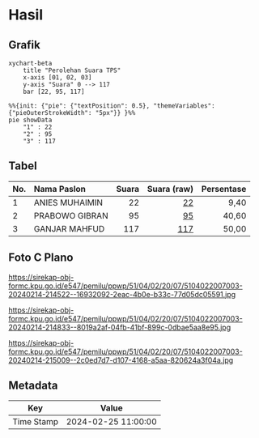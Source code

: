 # Hasil

## Grafik

```mermaid
xychart-beta
    title "Perolehan Suara TPS"
    x-axis [01, 02, 03]
    y-axis "Suara" 0 --> 117
    bar [22, 95, 117]
```

```mermaid
%%{init: {"pie": {"textPosition": 0.5}, "themeVariables": {"pieOuterStrokeWidth": "5px"}} }%%
pie showData
    "1" : 22
    "2" : 95
    "3" : 117
```

## Tabel

| No. | Nama Paslon    | Suara | Suara (raw) | Persentase |
|:--- |:-------------- | -----:| -----------:| ----------:|
| 1   | ANIES MUHAIMIN | 22    | [22][p-1]   | 9,40       |
| 2   | PRABOWO GIBRAN | 95    | [95][p-2]   | 40,60      |
| 3   | GANJAR MAHFUD  | 117   | [117][p-3]  | 50,00      |


[p-1]: https://github.com/gigit-pemilu/pemilu-2024-51-bali/blob/main/pilpres/hitung-suara/sub/51-bali/sub/04-gianyar/sub/02-blahbatuh/sub/2007-bedulu/sub/003-tps/sub/paslon-1.txt
[p-2]: https://github.com/gigit-pemilu/pemilu-2024-51-bali/blob/main/pilpres/hitung-suara/sub/51-bali/sub/04-gianyar/sub/02-blahbatuh/sub/2007-bedulu/sub/003-tps/sub/paslon-2.txt
[p-3]: https://github.com/gigit-pemilu/pemilu-2024-51-bali/blob/main/pilpres/hitung-suara/sub/51-bali/sub/04-gianyar/sub/02-blahbatuh/sub/2007-bedulu/sub/003-tps/sub/paslon-3.txt

## Foto C Plano

https://sirekap-obj-formc.kpu.go.id/e547/pemilu/ppwp/51/04/02/20/07/5104022007003-20240214-214522--16932092-2eac-4b0e-b33c-77d05dc05591.jpg

https://sirekap-obj-formc.kpu.go.id/e547/pemilu/ppwp/51/04/02/20/07/5104022007003-20240214-214833--8019a2af-04fb-41bf-899c-0dbae5aa8e95.jpg

https://sirekap-obj-formc.kpu.go.id/e547/pemilu/ppwp/51/04/02/20/07/5104022007003-20240214-215009--2c0ed7d7-d107-4168-a5aa-820624a3f04a.jpg


## Metadata

| Key        | Value               |
| ---------- | ------------------- |
| Time Stamp | 2024-02-25 11:00:00 |



